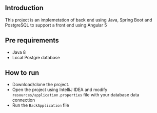 ## Introduction

This project is an implemetation of back end using Java, Spring Boot and PostgreSQL
to support a front end using Angular 5

## Pre requirements

  - Java 8
  - Local Postgre database
  
## How to run

  - Download/clone the project.
  - Open the project using IntelliJ IDEA and modify `resources/application.properties` file with your database data connection
  - Run the `BackApplication` file 
  
  